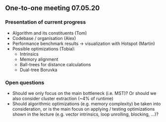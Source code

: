 ## One-to-one meeting 07.05.20

### Presentation of current progress

- Algorithm and its constituents (Tom)
- Codebase / organisation (Alex)
- Performance benchmark results -> visualization with Hotspot (Martin)
- Possible optimizations (Tobia):
  - Intrinsics
  - Memory alignment
  - Ball-trees for distance calculations
  - Dual-tree Boruvka

### Open questions

- Should we only focus on the main bottleneck (i.e.  MST)? Or should we also consider cluster extraction (~4% of runtime)
- Should algorithmic optimizations (e.g. memory complexity) be taken into consideration, or is the main focus on applying / testing optimizations shown in the lecture (e.g. vector intrinsics, loop unrolling, blocking, ...)?
